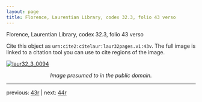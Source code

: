 ```yaml
---
layout: page
title: Florence, Laurentian Library, codex 32.3, folio 43 verso
---
```


Florence, Laurentian Library, codex 32.3, folio 43 verso

Cite this object as `urn:cite2:citelaur:laur32pages.v1:43v`.  The full image is linked to a citation tool you can use to cite regions of the image.

[![laur32_3_0094](http://www.homermultitext.org/iipsrv?IIIF=/project/homer/pyramidal/deepzoom/citelaur/laur32imgs/v1/laur32_3_0094.tif/full/800,/0/default.jpg)](http://www.homermultitext.org/ict2/?urn=urn:cite2:citelaur:laur32imgs.v1:laur32_3_0094) 

<p style="text-align: center; font-style: italic;">Image presumed to in the public domain.</p>

---

previous: [43r](../43r/) | next: [44r](../44r/)